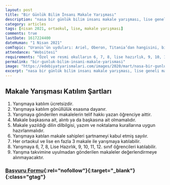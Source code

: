 ```yaml
---
layout: post
title: "Bir Günlük Bilim İnsanı Makale Yarışması"
description: "nasa bir günlük bilim insanı makale yarışması, lise geneli makale yarışması"
category: articles
tags: [nisan 2021, ortaokul, lise, makale yarışması]
comments: true
lastDate: 1617224400    
dateHuman: "1 Nisan 2021"
comTopic: "Uranüs’ün uyduları: Ariel, Oberon, Titania’dan hangisini, bir uzay aracıyla yeniden ziyaret etmeli daha fazla bilgi edinmeliyiz?"
attendance: "Websitesi"
requirements: "Özel ve resmi okulların 6, 7, 8, lise hazırlık, 9, 10, 11 ve 12. sınıfları"
permalink: "bir-gunluk-bilim-insani-makale-yarismasi"
image: "https://edebiyatyarismalari.com/images/2020/mart/nasa-bir-gunluk-bilim-insani-makale-yarismasi.jpg"
excerpt: "nasa bir günlük bilim insanı makale yarışması, lise geneli makale yarışması"
---
```


## Makale Yarışması Katılım Şartları
1. Yarışmaya katılım ücretsizdir.
2. Yarışmaya katılım gönüllülük esasına dayanır.
3. Yarışmaya gönderilen makalelerin telif hakkı yazan öğrenciye aittir.
4. Makale başkasına ait, alıntı ya da başkasına ait olmamalıdır.
5. Makale yazıldığı dilin dilbilgisi, yazım ve noktalama kurallarına uygun hazırlanmalıdır.
6. Yarışmaya katılan makale sahipleri şartnameyi kabul etmiş sayılır.
7. Her ortaokul ve lise en fazla 3 makale ile yarışmaya katılabilir.
8. Yarışmaya 6, 7, 8, Lise Hazırlık, 9, 10, 11, 12. sınıf öğrencileri katılabilir.
9. Yarışma takvimine uyulmadan gönderilen makaleler değerlendirmeye alınmayacaktır.

### [Başvuru Formu](http://www.eyuboglu.k12.tr/tr/akademik-hayat/etkinlikler/scientist-for-a-day/2021/?ref=edebiyatyarismalari.com){:rel="nofollow"}{:target="_blank"}{:class="gtag"}